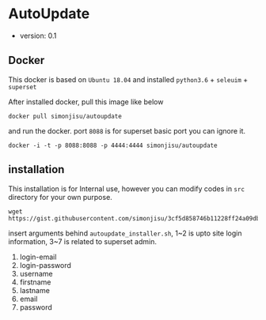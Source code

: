 # AutoUpdate

 - version: 0.1


## Docker 

This docker is based on `Ubuntu 18.04` and installed `python3.6` + `seleuim` + `superset`

After installed docker, pull this image like below

```
docker pull simonjisu/autoupdate
```

and run the docker. port `8088` is for superset basic port you can ignore it.

```
docker -i -t -p 8088:8088 -p 4444:4444 simonjisu/autoupdate
```

## installation

This installation is for Internal use, however you can modify codes in `src` directory for your own purpose.

```
wget https://gist.githubusercontent.com/simonjisu/3cf5d858746b11228ff24a09dbf4c832/raw/385a5b33f8617ec553dc8f9aaf0f6bd52a924135/autoupdate_installer.sh
```

insert arguments behind `autoupdate_installer.sh`, 1\~2 is upto site login information, 3\~7 is related to superset admin.

1. login-email
2. login-password
3. username  
4. firstname
5. lastname
6. email
7. password